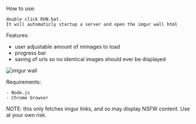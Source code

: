 
How to use:

    double click RUN.bat.
    It will automaticly startup a server and open the imgur wall html

Features:

  - user adjustable amount of mimages to load
  - progress bar
  - saving of urls so no identical images should ever be displayed

  ![imgur wall](https://github.com/MathiasLArt/ImgurWall/assets/59111832/4abb9cec-c738-4b38-a6ed-bcd17fea7e62)


Requirements:

    - Node.js
    - Chrome browser

NOTE: this only fetches imgur links, and so may display NSFW content. Use at your own risk.
